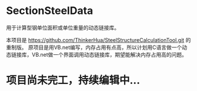 # SectionSteelData
 用于计算型钢单位面积或单位重量的动态链接库。
 
 本项目是 https://github.com/ThinkerHua/SteelStructureCalculationTool.git 的重制版。
 原项目是用VB.net编写，内存占用有点高，所以计划用C语言做一个动态链接库，VB.net做一个界面调用动态链接库，期望能解决内存占用高的问题。
 
# 项目尚未完工，持续编辑中...

